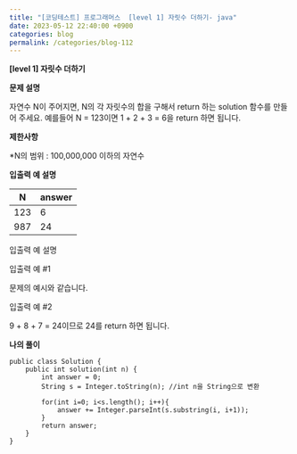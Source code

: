 ```yaml
---
title: "[코딩테스트] 프로그래머스  [level 1] 자릿수 더하기- java"
date: 2023-05-12 22:40:00 +0900
categories: blog
permalink: /categories/blog-112
---
```



**[level 1] 자릿수 더하기**



**문제 설명**

자연수 N이 주어지면, N의 각 자릿수의 합을 구해서 return 하는 solution 함수를 만들어 주세요.
예를들어 N = 123이면 1 + 2 + 3 = 6을 return 하면 됩니다.





**제한사항**

*N의 범위 : 100,000,000 이하의 자연수




**입출력 예 설명**

| N |	answer |
|------|---|
| 123	|6|
|987|	24|

입출력 예 설명

입출력 예 #1

문제의 예시와 같습니다.

입출력 예 #2

9 + 8 + 7 = 24이므로 24를 return 하면 됩니다.





**나의 풀이**

```
public class Solution {
    public int solution(int n) {
        int answer = 0;
        String s = Integer.toString(n); //int n을 String으로 변환
        
        for(int i=0; i<s.length(); i++){
            answer += Integer.parseInt(s.substring(i, i+1));
        }
        return answer;
    }
}

```


